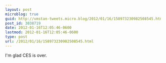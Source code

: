 ```yaml
---
layout: post
microblog: true
guid: http://vmstan-tweets.micro.blog/2012/01/16/158973230982508545.html
post_id: 3038719
date: 2012-01-16T12:05:46-0600
lastmod: 2012-01-16T12:05:46-0600
type: post
url: /2012/01/16/158973230982508545.html
---
```

I'm glad CES is over.
